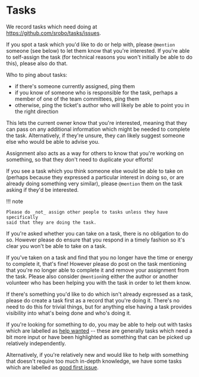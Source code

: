 # Tasks

We record tasks which need doing at https://github.com/srobo/tasks/issues.

If you spot a task which you'd like to do or help with, please `@mention`
someone (see below) to let them know that you're interested. If you're able to
self-assign the task (for technical reasons you won't initially be able to do
this), please also do that.

Who to ping about tasks:

 * if there's someone currently assigned, ping them
 * if you know of someone who is responsible for the task, perhaps a member of
   one of the team committees, ping them
 * otherwise, ping the ticket's author who will likely be able to point you in
   the right direction

This lets the current owner know that you're interested, meaning that they can
pass on any additional information which might be needed to complete the task.
Alternatively, if they're unsure, they can likely suggest someone else who would
be able to advise you.

Assignment also acts as a way for others to know that you're working on
something, so that they don't need to duplicate your efforts!

If you see a task which you think someone else would be able to take on (perhaps
because they expressed a particular interest in doing so, or are already doing
something very similar), please `@mention` them on the task asking if they'd be
interested.

!!! note

    Please do _not_ assign other people to tasks unless they have specifically
    said that they are doing the task.

If you're asked whether you can take on a task, there is no obligation to do so.
However please do ensure that you respond in a timely fashion so it's clear you
won't be able to take on a task.

If you've taken on a task and find that you no longer have the time or energy to
complete it, that's fine! However please do post on the task mentioning that
you're no longer able to complete it and remove your assignment from the task.
Please also consider `@mention`ing either the author or another volunteer who
has been helping you with the task in order to let them know.

If there's something you'd like to do which isn't already expressed as a task,
please do create a task first as a record that you're doing it. There's no need
to do this for trivial things, but for anything else having a task provides
visibility into what's being done and who's doing it.

If you're looking for something to do, you may be able to help out with tasks
which are labelled as [help wanted][help-wanted] -- these are generally tasks
which need a bit more input or have been highlighted as something that can be
picked up relatively independently.

Alternatively, if you're relatively new and would like to help with something
that doesn't require too much in-depth knowledge, we have some tasks which are
labelled as [good first issue][good-first-issue].

[help-wanted]: https://github.com/srobo/tasks/issues?q=is%3Aissue+is%3Aopen+label%3A%22S%3A+Help+Wanted%22
[good-first-issue]: https://github.com/srobo/tasks/issues?q=is%3Aissue+is%3Aopen+label%3A%22good+first+issue%22
